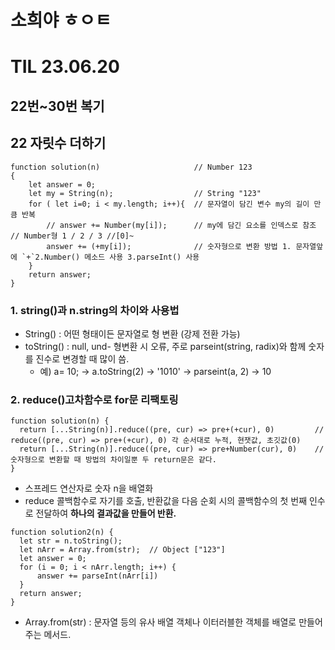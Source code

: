 # 소희야 ㅎㅇㅌ

# TIL 23.06.20 
## 22번~30번 복기


## 22 자릿수 더하기 
```
function solution(n)                     // Number 123
{
    let answer = 0;
    let my = String(n);                  // String "123"
    for ( let i=0; i < my.length; i++){  // 문자열이 담긴 변수 my의 길이 만큼 반복
        // answer += Number(my[i]);      // my에 담긴 요소를 인덱스로 참조 // Number형 1 / 2 / 3 //[0]~
        answer += (+my[i]);              // 숫자형으로 변환 방법 1. 문자열앞에 `+`2.Number() 메소드 사용 3.parseInt() 사용
    }
    return answer;
}
```

### 1. string()과 n.string의 차이와 사용법

- String() : 어떤 형태이든 문자열로 형 변환 (강제 전환 가능)
- toString() : null, und- 형변환 시 오류, 주로 parseint(string, radix)와 함께 숫자를 진수로 변경할 때 많이 씀.
  - 예) a= 10; -> a.toString(2) -> '1010' -> parseint(a, 2) -> 10

### 2. reduce()고차함수로 for문 리팩토링 
```
function solution(n) { 
  return [...String(n)].reduce((pre, cur) => pre+(+cur), 0)         // reduce((pre, cur) => pre+(+cur), 0) 각 순서대로 누적, 현잿값, 초깃값(0)
  return [...String(n)].reduce((pre, cur) => pre+Number(cur), 0)    //숫자형으로 변환할 때 방법의 차이일뿐 두 return문은 같다.                                          
}
```
- 스프레드 연산자로 숫자 n을 배열화
- reduce 콜백함수로 자기를 호출, 반환값을 다음 순회 시의 콜백함수의 첫 번째 인수로 전달하여 **하나의 결과값을 만들어 반환.**  
```
function solution2(n) {
  let str = n.toString();
  let nArr = Array.from(str);  // Object ["123"]
  let answer = 0;
  for (i = 0; i < nArr.length; i++) {
      answer += parseInt(nArr[i])
  }
  return answer;
}
```
- Array.from(str) : 문자열 등의 유사 배열 객체나 이터러블한 객체를 배열로 만들어주는 메서드.
